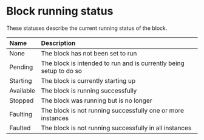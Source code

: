 # Block running status

These statuses describe the current running status of the block.

| Name      | Description                                                        |
| :-------- | :----------------------------------------------------------------- |
| None      | The block has not been set to run                                  |
| Pending   | The block is intended to run and is currently being setup to do so |
| Starting  | The block is currently starting up                                 |
| Available | The block is running successfully                                  |
| Stopped   | The block was running but is no longer                             |
| Faulting  | The block is not running successfully one or more instances        |
| Faulted   | The block is not running successfully in all instances             |